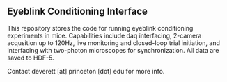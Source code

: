 Eyeblink Conditioning Interface
--------------------------------

This repository stores the code for running eyeblink conditioning experiments in mice. Capabilities include daq interfacing, 2-camera acqusition up to 120Hz, live monitoring and closed-loop trial initiation, and interfacing with two-photon microscopes for synchronization. All data are saved to HDF-5.

Contact deverett [at] princeton [dot] edu for more info.
